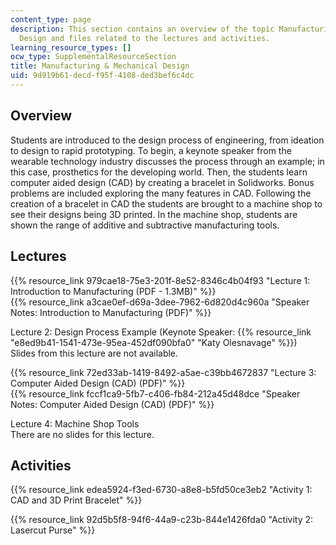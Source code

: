 ```yaml
---
content_type: page
description: This section contains an overview of the topic Manufacturing and Mechanical
  Design and files related to the lectures and activities.
learning_resource_types: []
ocw_type: SupplementalResourceSection
title: Manufacturing & Mechanical Design
uid: 9d919b61-decd-f95f-4108-ded3bef6c4dc
---
```


Overview
--------

Students are introduced to the design process of engineering, from ideation to design to rapid prototyping. To begin, a keynote speaker from the wearable technology industry discusses the process through an example; in this case, prosthetics for the developing world. Then, the students learn computer aided design (CAD) by creating a bracelet in Solidworks. Bonus problems are included exploring the many features in CAD. Following the creation of a bracelet in CAD the students are brought to a machine shop to see their designs being 3D printed. In the machine shop, students are shown the range of additive and subtractive manufacturing tools.

Lectures
--------

{{% resource_link 979cae18-75e3-201f-8e52-8346c4b04f93 "Lecture 1: Introduction to Manufacturing (PDF - 1.3MB)" %}}  
{{% resource_link a3cae0ef-d69a-3dee-7962-6d820d4c960a "Speaker Notes: Introduction to Manufacturing (PDF)" %}}

Lecture 2: Design Process Example (Keynote Speaker: {{% resource_link "e8ed9b41-1541-473e-95ea-452df090bfa0" "Katy Olesnavage" %}})  
Slides from this lecture are not available.

{{% resource_link 72ed33ab-1419-8492-a5ae-c39bb4672837 "Lecture 3: Computer Aided Design (CAD) (PDF)" %}}  
{{% resource_link fccf1ca9-5fb7-c406-fb84-212a45d48dce "Speaker Notes: Computer Aided Design (CAD) (PDF)" %}}

Lecture 4: Machine Shop Tools  
There are no slides for this lecture.

Activities
----------

{{% resource_link edea5924-f3ed-6730-a8e8-b5fd50ce3eb2 "Activity 1: CAD and 3D Print Bracelet" %}}

{{% resource_link 92d5b5f8-94f6-44a9-c23b-844e1426fda0 "Activity 2: Lasercut Purse" %}}